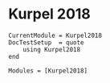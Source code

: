# Kurpel 2018

```@meta
CurrentModule = Kurpel2018
DocTestSetup  = quote
    using Kurpel2018
end
```

```@autodocs
Modules = [Kurpel2018]
```

